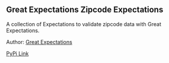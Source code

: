 ## Great Expectations Zipcode Expectations

A collection of Expectations to validate zipcode data with Great Expectations.

Author: [Great Expectations](https://github.com/great_expectations/great_expectations)

[PyPi Link](https://python.org/pypi/great_expectations_zipcode_expectations)
